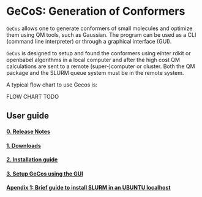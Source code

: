 GeCoS: Generation of Conformers
==============================================================

`GeCos` allows one to generate conformers of small molecules and optimize them using QM tools, such as Gaussian.
The program can be used as a CLI (command line interpreter) or through a graphical interface (GUI).

``GeCos`` is designed to setup and found the conformers using eihter rdkit or openbabel algorithms in a local computer and after the high cost QM calculations are sent to a remote (super-)computer or cluster. Both the QM package and the SLURM queue system must be in the remote system.

A typical flow chart to use Gecos is:

FLOW CHART TODO

## User guide

#### [0. Release Notes](docs/00-release.md)

#### [1. Downloads](docs/01-downloads.md)

#### [2. Installation guide](docs/02-installation.md)

#### [3. Setup GeCos using the GUI](docs/03-setupgecosgui.md)

#### [Apendix 1: Brief guide to install SLURM in an UBUNTU localhost](docs/ap01-slurm.md)

